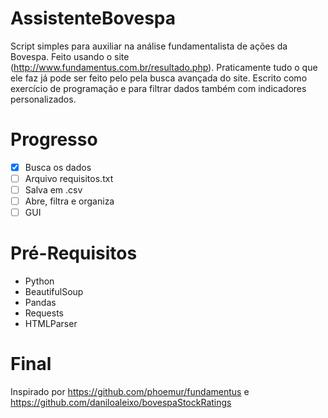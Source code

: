 # AssistenteBovespa
Script simples para auxiliar na análise fundamentalista de ações da Bovespa.
Feito usando o site (http://www.fundamentus.com.br/resultado.php).
Praticamente tudo o que ele faz já pode ser feito pelo pela busca avançada do site.
Escrito como exercício de programação e para filtrar dados também com indicadores personalizados.
# Progresso
- [x] Busca os dados
- [ ] Arquivo requisitos.txt
- [ ] Salva em .csv
- [ ] Abre, filtra e organiza
- [ ] GUI
# Pré-Requisitos
- Python
- BeautifulSoup
- Pandas
- Requests
- HTMLParser
# Final
Inspirado por https://github.com/phoemur/fundamentus e https://github.com/daniloaleixo/bovespaStockRatings
